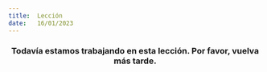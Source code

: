 ```yaml
---
title:  Lección
date:   16/01/2023
---
```


### <center>Todavía estamos trabajando en esta lección. Por favor, vuelva más tarde.</center>